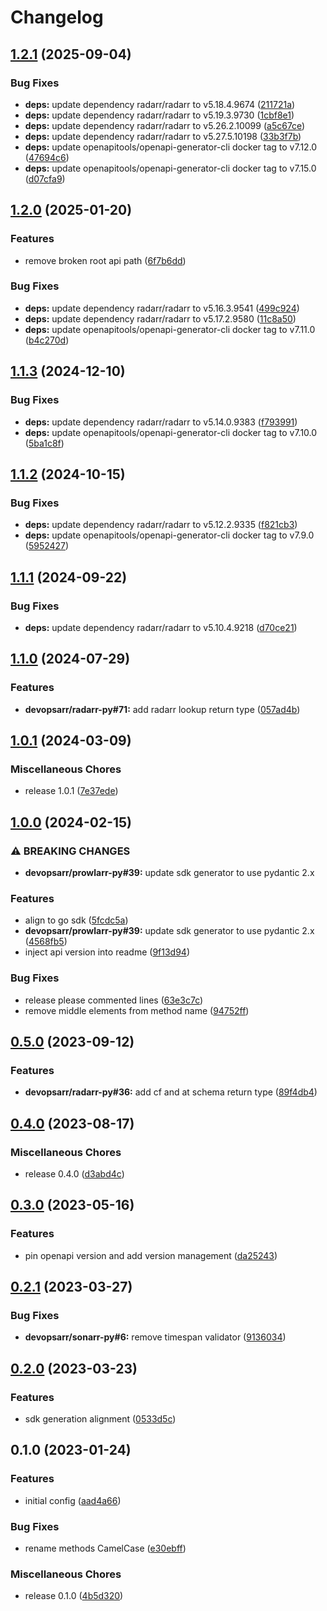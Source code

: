 # Changelog

## [1.2.1](https://github.com/devopsarr/radarr-go/compare/v1.2.0...v1.2.1) (2025-09-04)


### Bug Fixes

* **deps:** update dependency radarr/radarr to v5.18.4.9674 ([211721a](https://github.com/devopsarr/radarr-go/commit/211721aa0c7c2b3465e1a96ac7969b7d83b37d39))
* **deps:** update dependency radarr/radarr to v5.19.3.9730 ([1cbf8e1](https://github.com/devopsarr/radarr-go/commit/1cbf8e152651c29c4276e0febb42df1140526621))
* **deps:** update dependency radarr/radarr to v5.26.2.10099 ([a5c67ce](https://github.com/devopsarr/radarr-go/commit/a5c67ced3439c11abc5fbcd93c0a744c4ec5ba49))
* **deps:** update dependency radarr/radarr to v5.27.5.10198 ([33b3f7b](https://github.com/devopsarr/radarr-go/commit/33b3f7b56bfa514cf2fb8cdf1eb5b155660001fe))
* **deps:** update openapitools/openapi-generator-cli docker tag to v7.12.0 ([47694c6](https://github.com/devopsarr/radarr-go/commit/47694c6057f46d1011eaa14ff69d65eb01fa5928))
* **deps:** update openapitools/openapi-generator-cli docker tag to v7.15.0 ([d07cfa9](https://github.com/devopsarr/radarr-go/commit/d07cfa9d864760a8348cb0122804e4793fcb4271))

## [1.2.0](https://github.com/devopsarr/radarr-go/compare/v1.1.3...v1.2.0) (2025-01-20)


### Features

* remove broken root api path ([6f7b6dd](https://github.com/devopsarr/radarr-go/commit/6f7b6dd55235956566d3e13118b72374396f1864))


### Bug Fixes

* **deps:** update dependency radarr/radarr to v5.16.3.9541 ([499c924](https://github.com/devopsarr/radarr-go/commit/499c9244fe9876e176a6e710fbab970dbb0e9140))
* **deps:** update dependency radarr/radarr to v5.17.2.9580 ([11c8a50](https://github.com/devopsarr/radarr-go/commit/11c8a504c39c93f99c92c70769cb8fa50136d58b))
* **deps:** update openapitools/openapi-generator-cli docker tag to v7.11.0 ([b4c270d](https://github.com/devopsarr/radarr-go/commit/b4c270d1ae4b861a2427ecdae9ea950a9b19c77a))

## [1.1.3](https://github.com/devopsarr/radarr-go/compare/v1.1.2...v1.1.3) (2024-12-10)


### Bug Fixes

* **deps:** update dependency radarr/radarr to v5.14.0.9383 ([f793991](https://github.com/devopsarr/radarr-go/commit/f793991505c4ae337dbf9f871e23d1a559c555b7))
* **deps:** update openapitools/openapi-generator-cli docker tag to v7.10.0 ([5ba1c8f](https://github.com/devopsarr/radarr-go/commit/5ba1c8fd37b5d8233a0fd152b390adf2f52da3c4))

## [1.1.2](https://github.com/devopsarr/radarr-go/compare/v1.1.1...v1.1.2) (2024-10-15)


### Bug Fixes

* **deps:** update dependency radarr/radarr to v5.12.2.9335 ([f821cb3](https://github.com/devopsarr/radarr-go/commit/f821cb3b9d74028cd847e381ee7a2e7b129f5298))
* **deps:** update openapitools/openapi-generator-cli docker tag to v7.9.0 ([5952427](https://github.com/devopsarr/radarr-go/commit/5952427b93a5ed9ff07d779efaf14d72d0755c0d))

## [1.1.1](https://github.com/devopsarr/radarr-go/compare/v1.1.0...v1.1.1) (2024-09-22)


### Bug Fixes

* **deps:** update dependency radarr/radarr to v5.10.4.9218 ([d70ce21](https://github.com/devopsarr/radarr-go/commit/d70ce2188bf51cb477ccea18bb82830bbfc16aa7))

## [1.1.0](https://github.com/devopsarr/radarr-go/compare/v1.0.1...v1.1.0) (2024-07-29)


### Features

* **devopsarr/radarr-py#71:** add radarr lookup return type ([057ad4b](https://github.com/devopsarr/radarr-go/commit/057ad4b2a9091f629b9a2a8f18960f31bd0dc290))

## [1.0.1](https://github.com/devopsarr/radarr-go/compare/v1.0.0...v1.0.1) (2024-03-09)


### Miscellaneous Chores

* release 1.0.1 ([7e37ede](https://github.com/devopsarr/radarr-go/commit/7e37ede6d6a7167062a08b7712574dc12c208568))

## [1.0.0](https://github.com/devopsarr/radarr-go/compare/v0.5.0...v1.0.0) (2024-02-15)


### ⚠ BREAKING CHANGES

* **devopsarr/prowlarr-py#39:** update sdk generator to use pydantic 2.x

### Features

* align to go sdk ([5fcdc5a](https://github.com/devopsarr/radarr-go/commit/5fcdc5ae1c355f6c46608f8a8ee534c203a35b42))
* **devopsarr/prowlarr-py#39:** update sdk generator to use pydantic 2.x ([4568fb5](https://github.com/devopsarr/radarr-go/commit/4568fb56e3f596ed1f7e1fdc5a80224b3cccb89c))
* inject api version into readme ([9f13d94](https://github.com/devopsarr/radarr-go/commit/9f13d947832f4b2266ed237e2a0997025155b7b3))


### Bug Fixes

* release please commented lines ([63e3c7c](https://github.com/devopsarr/radarr-go/commit/63e3c7cf26ebc4936999f79c03f41279271cffe8))
* remove middle elements from method name ([94752ff](https://github.com/devopsarr/radarr-go/commit/94752ff3b7a2616cfb51ba9be8d9e294dc31ae90))

## [0.5.0](https://github.com/devopsarr/radarr-go/compare/v0.4.0...v0.5.0) (2023-09-12)


### Features

* **devopsarr/radarr-py#36:** add cf and at schema return type ([89f4db4](https://github.com/devopsarr/radarr-go/commit/89f4db44a5d3f13c7cac68eae0b1560d255fd6c6))

## [0.4.0](https://github.com/devopsarr/radarr-go/compare/v0.3.0...v0.4.0) (2023-08-17)


### Miscellaneous Chores

* release 0.4.0 ([d3abd4c](https://github.com/devopsarr/radarr-go/commit/d3abd4c16c13a7ce2f86f8f178fd4bc6329514fa))

## [0.3.0](https://github.com/devopsarr/radarr-go/compare/v0.2.1...v0.3.0) (2023-05-16)


### Features

* pin openapi version and add version management ([da25243](https://github.com/devopsarr/radarr-go/commit/da25243f344fe503393c389584f0b4e1471250cc))

## [0.2.1](https://github.com/devopsarr/radarr-go/compare/v0.2.0...v0.2.1) (2023-03-27)


### Bug Fixes

* **devopsarr/sonarr-py#6:** remove timespan validator ([9136034](https://github.com/devopsarr/radarr-go/commit/913603435f489df764fe58bfaef650081a8167de))

## [0.2.0](https://github.com/devopsarr/radarr-go/compare/v0.1.0...v0.2.0) (2023-03-23)


### Features

* sdk generation alignment ([0533d5c](https://github.com/devopsarr/radarr-go/commit/0533d5c1c82fea70008f2f1e0c974b9eab3d3198))

## 0.1.0 (2023-01-24)


### Features

* initial config ([aad4a66](https://github.com/devopsarr/radarr-go/commit/aad4a669ca5765d3b5ba6d2904a3101ab4ef27ad))


### Bug Fixes

* rename methods CamelCase ([e30ebff](https://github.com/devopsarr/radarr-go/commit/e30ebffa5aa2ffa00aadb15af7409d39c19138c6))


### Miscellaneous Chores

* release 0.1.0 ([4b5d320](https://github.com/devopsarr/radarr-go/commit/4b5d32049647b0dcc8e697a1308795c65d0b2150))
